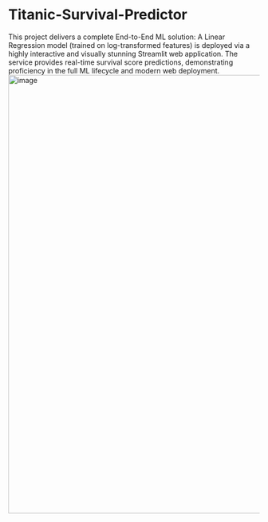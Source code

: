 # Titanic-Survival-Predictor
This project delivers a complete End-to-End ML solution: A Linear Regression model (trained on log-transformed features) is deployed via a highly interactive and visually stunning Streamlit web application. The service provides real-time survival score predictions, demonstrating proficiency in the full ML lifecycle and modern web deployment.
<img width="1902" height="879" alt="image" src="https://github.com/user-attachments/assets/a71f4332-a97c-41db-8c57-9a0c350087f0" />
